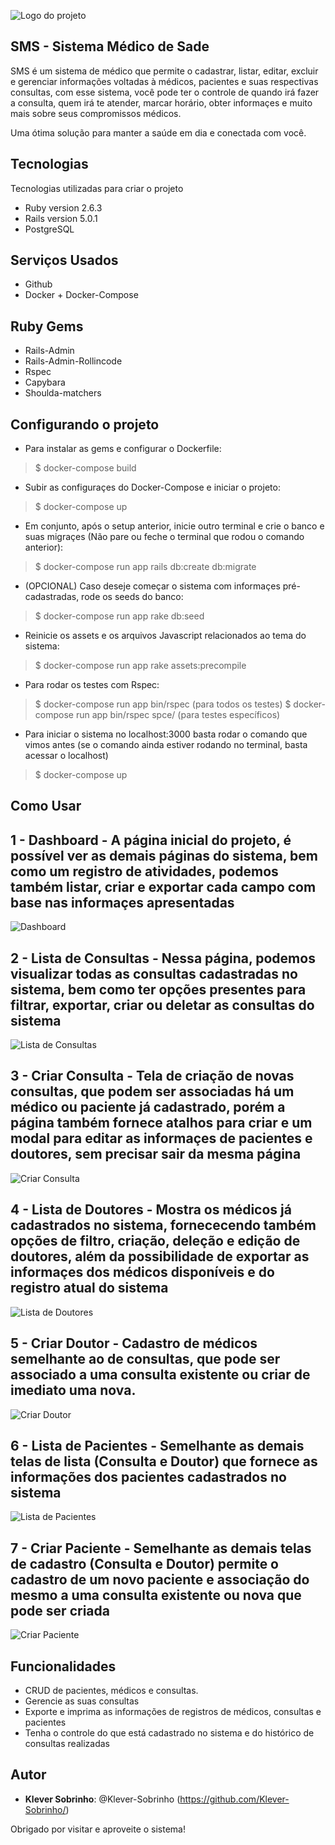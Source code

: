 
![Logo do projeto](https://github.com/Klever-Sobrinho/sistema_saude/blob/development/public/readme_images/logo.png)
 
## SMS - Sistema Médico de Sade
 
SMS é um sistema de médico que permite o cadastrar, listar, editar, excluir e gerenciar informações voltadas à médicos, pacientes e suas respectivas consultas, 
com esse sistema, você pode ter o controle de quando irá fazer a consulta, quem irá te atender, marcar horário, obter informaçes e muito mais sobre seus compromissos médicos.

Uma ótima solução para manter a saúde em dia e conectada com você.
 
## Tecnologias
 
Tecnologias utilizadas para criar o projeto
 
* Ruby version  2.6.3
* Rails version 5.0.1
* PostgreSQL
 
## Serviços Usados
 
* Github
* Docker + Docker-Compose
 
## Ruby Gems
* Rails-Admin
* Rails-Admin-Rollincode
* Rspec
* Capybara
* Shoulda-matchers

 
## Configurando o projeto
 
* Para instalar as gems e configurar o Dockerfile:
>    $ docker-compose build
* Subir as configuraçes do Docker-Compose e iniciar o projeto:
>    $ docker-compose up
* Em conjunto, após o setup anterior, inicie outro terminal e crie o banco e suas migraçes (Não pare ou feche o terminal que rodou o comando anterior):
>    $ docker-compose run app rails db:create db:migrate
* (OPCIONAL) Caso deseje começar o sistema com informaçes pré-cadastradas, rode os seeds do banco:
>    $ docker-compose run app rake db:seed
* Reinicie os assets e os arquivos Javascript relacionados ao tema do sistema:
>    $ docker-compose run app rake assets:precompile
* Para rodar os testes com Rspec:
>    $ docker-compose run app bin/rspec (para todos os testes)
>    $ docker-compose run app bin/rspec spce/<path><file> (para testes específicos)
* Para iniciar o sistema no localhost:3000 basta rodar o comando que vimos antes (se o comando ainda estiver rodando no terminal, basta acessar o localhost)
>    $ docker-compose up
 
## Como Usar
 
## 1 - Dashboard - A página inicial do projeto, é possível ver as demais páginas do sistema, bem como um registro de atividades, podemos também listar, criar e exportar cada campo com base nas informaçes apresentadas 
![Dashboard](https://github.com/Klever-Sobrinho/sistema_saude/blob/development/public/readme_images/%231%20Dashboard.png)

## 2 - Lista de Consultas - Nessa página, podemos visualizar todas as consultas cadastradas no sistema, bem como ter opções presentes para filtrar, exportar, criar ou deletar as consultas do sistema
![Lista de Consultas](https://github.com/Klever-Sobrinho/sistema_saude/blob/development/public/readme_images/%232%20Lista%20de%20Consultas.png)

## 3 - Criar Consulta - Tela de criação de novas consultas, que podem ser associadas há um médico ou paciente já cadastrado, porém a página também fornece atalhos para criar e um modal para editar as informaçes de pacientes e doutores, sem precisar sair da mesma página
![Criar Consulta](https://github.com/Klever-Sobrinho/sistema_saude/blob/development/public/readme_images/%233%20Criar%20Consulta.png)

## 4 - Lista de Doutores - Mostra os médicos já cadastrados no sistema, fornececendo também opções de filtro, criação, deleção e edição de doutores, além da possibilidade de exportar as informaçes dos médicos disponíveis e do registro atual do sistema
![Lista de Doutores](https://github.com/Klever-Sobrinho/sistema_saude/blob/development/public/readme_images/%234%20Lista%20de%20Doutores.png)

## 5 - Criar Doutor - Cadastro de médicos semelhante ao de consultas, que pode ser associado a uma consulta existente ou criar de imediato uma nova.
![Criar Doutor](https://github.com/Klever-Sobrinho/sistema_saude/blob/development/public/readme_images/%235%20Criar%20Doutor.png)

## 6 - Lista de Pacientes - Semelhante as demais telas de lista (Consulta e Doutor) que fornece as informações dos pacientes cadastrados no sistema
![Lista de Pacientes](https://github.com/Klever-Sobrinho/sistema_saude/blob/development/public/readme_images/%236%20Lista%20de%20Pacientes.png)

## 7 - Criar Paciente - Semelhante as demais telas de cadastro (Consulta e Doutor) permite o cadastro de um novo paciente e associação do mesmo a uma consulta existente ou nova que pode ser criada
![Criar Paciente](https://github.com/Klever-Sobrinho/sistema_saude/blob/development/public/readme_images/%237%20Criar%20Paciente.png)

## Funcionalidades
 
  - CRUD de pacientes, médicos e consultas.
  - Gerencie as suas consultas
  - Exporte e imprima as informações de registros de médicos, consultas e pacientes
  - Tenha o controle do que está cadastrado no sistema e do histórico de consultas realizadas
 
 
## Autor
 
* **Klever Sobrinho**: @Klever-Sobrinho (https://github.com/Klever-Sobrinho/)
 
 
Obrigado por visitar e aproveite o sistema!
